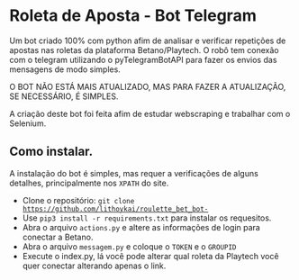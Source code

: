 # Roleta de Aposta - Bot Telegram

Um bot criado 100% com python afim de analisar e verificar repetições de apostas nas roletas da plataforma Betano/Playtech. 
O robô tem conexão com o telegram utilizando o pyTelegramBotAPI para fazer os envios das mensagens de modo simples. 

O BOT NÃO ESTÁ MAIS ATUALIZADO, MAS PARA FAZER A ATUALIZAÇÃO, SE NECESSÁRIO, É SIMPLES.

A criação deste bot foi feita afim de estudar webscraping e trabalhar com o Selenium. 

## Como instalar.

A instalação do bot é simples, mas requer a verificações de alguns detalhes, principalmente nos <code>XPATH</code> do site. 

- Clone o repositório: <code>git clone https://github.com/lithoykai/roulette_bet_bot-</code></br>
- Use <code>pip3 install -r requirements.txt</code> para instalar os requesitos.</br>
- Abra o arquivo <code>actions.py</code> e altere as informações de login para conectar a Betano.
- Abra o arquivo <code>messagem.py</code> e coloque o <code>TOKEN</code> e o <code>GROUPID</code>
- Execute o index.py, lá você pode alterar qual roleta da Playtech você quer conectar alterando apenas o link. 


